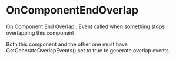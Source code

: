# OnComponentEndOverlap

On Component End Overlap:. Event called when something stops overlapping this component

Both this component and the other one must have GetGenerateOverlapEvents() set to true to generate overlap events.

